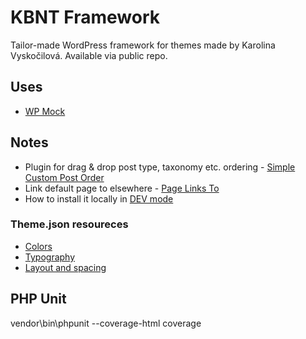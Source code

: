# KBNT Framework

Tailor-made WordPress framework for themes made by Karolina Vyskočilová. Available via public repo.

## Uses

* [WP Mock](https://github.com/10up/wp_mock)

## Notes

* Plugin for drag & drop post type, taxonomy etc. ordering - [Simple Custom Post Order](https://cs.wordpress.org/plugins/simple-custom-post-order/)
* Link default page to elsewhere - [Page Links To](https://wordpress.org/plugins/page-links-to/)
* How to install it locally in [DEV mode](https://stackoverflow.com/questions/29994088/composer-require-local-package)

### Theme.json resoureces

* [Colors](https://fullsiteediting.com/lessons/theme-json-color-options/)
* [Typography](https://fullsiteediting.com/lessons/theme-json-typography-options/)
* [Layout and spacing](https://fullsiteediting.com/lessons/theme-json-layout-and-spacing-options)

## PHP Unit

vendor\\bin\\phpunit  --coverage-html coverage
